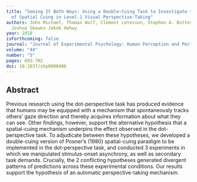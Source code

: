```yaml
---
title: "Seeing It Both Ways: Using a Double-Cuing Task to Investigate the Role
  of Spatial Cuing in Level-1 Visual Perspective-Taking"
authors: John Michael, Thomas Wolf, Clément Letesson, Stephen A. Butterfill,
  Joshua Skewes Jakob Hohwy
year: 2018
isForthcoming: false
journal: "Journal of Experimental Psychology: Human Perception and Performance"
volume: "44"
number: "5"
pages: 693-702
doi: 10.1037/xhp0000486
---
```


## Abstract

Previous research using the dot-perspective task has produced evidence that humans may be equipped with a mechanism that spontaneously tracks others’ gaze direction and thereby acquires information about what they can see. Other findings, however, support the alternative hypothesis that a spatial-cuing mechanism underpins the effect observed in the dot-perspective task. To adjudicate between these hypotheses, we developed a double-cuing version of Posner’s (1980) spatial-cuing paradigm to be implemented in the dot-perspective task, and conducted 3 experiments in which we manipulated stimulus-onset asynchrony, as well as secondary task demands. Crucially, the 2 conflicting hypotheses generated divergent patterns of predictions across these experimental conditions. Our results support the hypothesis of an automatic perspective-taking mechanism.

